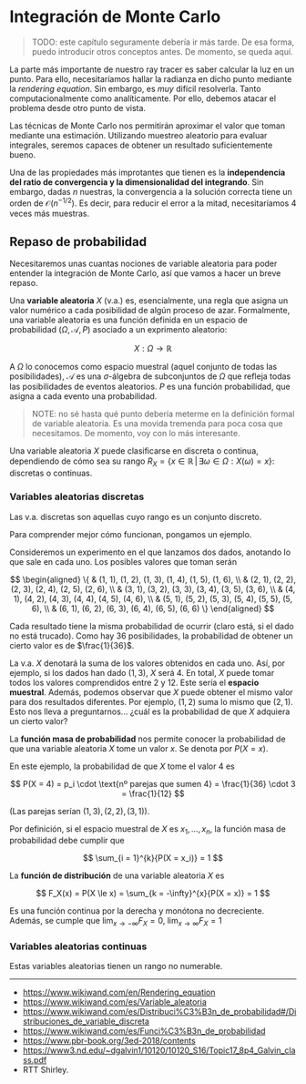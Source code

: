 # Integración de Monte Carlo

> TODO: este capítulo seguramente debería ir más tarde. De esa forma, puedo introducir otros conceptos antes. De momento, se queda aquí.

La parte más importante de nuestro ray tracer es saber calcular la luz en un punto. Para ello, necesitaríamos hallar la radianza en dicho punto mediante la *rendering equation*. Sin embargo, es *muy* difícil resolverla. Tanto computacionalmente como analíticamente. Por ello, debemos atacar el problema desde otro punto de vista.

Las técnicas de Monte Carlo nos permitirán aproximar el valor que toman mediante una estimación. Utilizando muestreo aleatorio para evaluar integrales, seremos capaces de obtener un resultado suficientemente bueno.

Una de las propiedades más improtantes que tienen es la **independencia del ratio de convergencia y la dimensionalidad del integrando**. Sin embargo, dadas $n$ nuestras, la convergencia a la solución correcta tiene un orden de $\mathcal{O}\left(n^{-1/2}\right)$. Es decir, para reducir el error a la mitad, necesitaríamos 4 veces más muestras.

## Repaso de probabilidad

Necesitaremos unas cuantas nociones de variable aleatoria para poder entender la integración de Monte Carlo, así que vamos a hacer un breve repaso.

Una **variable aleatoria** $X$ (v.a.) es, esencialmente, una regla que asigna un valor numérico a cada posibilidad de algún proceso de azar. Formalmente, una variable aleatoria es una función definida en un espacio de probabilidad $(\Omega, \mathcal{A}, P)$ asociado a un exprimento aleatorio:

$$
X: \Omega \rightarrow \mathbb{R}
$$

A $\Omega$ lo conocemos como espacio muestral (aquel conjunto de todas las posibilidades), $\mathcal{A}$ es una $\sigma$-álgebra de subconjuntos de $\Omega$ que refleja todas las posibilidades de eventos aleatorios. $P$ es una función probabilidad, que asigna a cada evento una probabilidad.

> NOTE: no sé hasta qué punto debería meterme en la definición formal de variable aleatoria. Es una movida tremenda para poca cosa que necesitamos. De momento, voy con lo más interesante.

Una variable aleatoria $X$ puede clasificarse en discreta o continua, dependiendo de cómo sea su rango $R_X = \left\{ x \in \mathbb{R} \,\middle|\, \exists \omega \in \Omega : X(\omega) = x \right\}$: discretas o continuas.

### Variables aleatorias discretas

Las v.a. discretas son aquellas cuyo rango es un conjunto discreto.

Para comprender mejor cómo funcionan, pongamos un ejemplo.

Consideremos un experimento en el que lanzamos dos dados, anotando lo que sale en cada uno. Los posibles valores que toman serán

$$
\begin{aligned}
\{ & (1, 1), (1, 2), (1, 3), (1, 4), (1, 5), (1, 6),  \\
   & (2, 1), (2, 2), (2, 3), (2, 4), (2, 5), (2, 6),  \\
   & (3, 1), (3, 2), (3, 3), (3, 4), (3, 5), (3, 6),  \\
   & (4, 1), (4, 2), (4, 3), (4, 4), (4, 5), (4, 6),  \\
   & (5, 1), (5, 2), (5, 3), (5, 4), (5, 5), (5, 6),  \\
   & (6, 1), (6, 2), (6, 3), (6, 4), (6, 5), (6, 6)   \}
\end{aligned}
$$

Cada resultado tiene la misma probabilidad de ocurrir (claro está, si el dado no está trucado). Como hay $36$ posibilidades, la probabilidad de obtener un cierto valor es de $\frac{1}{36}$.

La v.a. $X$ denotará la suma de los valores obtenidos en cada uno. Así, por ejemplo, si los dados han dado $(1, 3)$, $X$ será $4$. En total, $X$ puede tomar todos los valores comprendidos entre $2$ y $12$. Este sería el **espacio muestral**.  Además, podemos observar que $X$ puede obtener el mismo valor para dos resultados diferentes. Por ejemplo, $(1, 2)$ suma lo mismo que $(2, 1)$. Esto nos lleva a preguntarnos... ¿cuál es la probabilidad de que $X$ adquiera un cierto valor?

La **función masa de probabilidad** nos permite conocer la probabilidad de que una variable aleatoria $X$ tome un valor $x$. Se denota por $P(X = x)$.

En este ejemplo, la probabilidad de que $X$ tome el valor $4$ es

$$
P(X = 4) = p_i \cdot \text{nº parejas que sumen 4} = \frac{1}{36} \cdot 3 = \frac{1}{12}
$$

(Las parejas serían $(1, 3), (2, 2), (3, 1)$).

Por definición, si el espacio muestral de $X$ es $x_1, \dots, x_n$, la función masa de probabilidad debe cumplir que

$$
\sum_{i = 1}^{k}{P(X = x_i)} = 1
$$

La **función de distribución** de una variable aleatoria $X$ es

$$
F_X(x) = P(X \le x) = \sum_{k = -\infty}^{x}{P(X = x)} = 1
$$

Es una función continua por la derecha y monótona no decreciente. Además, se cumple que $\lim_{x \to -\infty}{F_X} = 0$, $\lim_{x \to \infty}{F_X} = 1$

### Variables aleatorias continuas

Estas variables aleatorias tienen un rango no numerable.

<hr>

- https://www.wikiwand.com/en/Rendering_equation
- https://www.wikiwand.com/es/Variable_aleatoria
- https://www.wikiwand.com/es/Distribuci%C3%B3n_de_probabilidad#/Distribuciones_de_variable_discreta
- https://www.wikiwand.com/es/Funci%C3%B3n_de_probabilidad
- https://www.pbr-book.org/3ed-2018/contents
- https://www3.nd.edu/~dgalvin1/10120/10120_S16/Topic17_8p4_Galvin_class.pdf
- RTT Shirley.